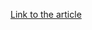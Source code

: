 [Link to the article](https://crowdstrike.com/blog/protecting-software-supply-chain-deep-insights-ccleaner-backdoor/)
